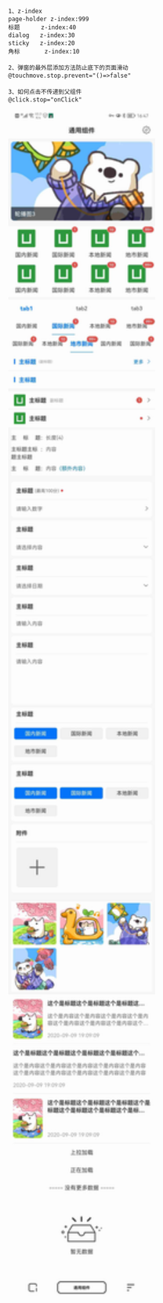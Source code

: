 ```
1、z-index
page-holder z-index:999
标题      z-index:40
dialog   z-index:30
sticky   z-index:20
角标		 z-index:10

2、弹窗的最外层添加方法防止底下的页面滑动
@touchmove.stop.prevent="()=>false"

3、如何点击不传递到父组件
@click.stop="onClick"
```

<img src="https://raw.githubusercontent.com/zizikoth/Uniapp-Widget/master/preview/preview.jpg" width="300px" />
